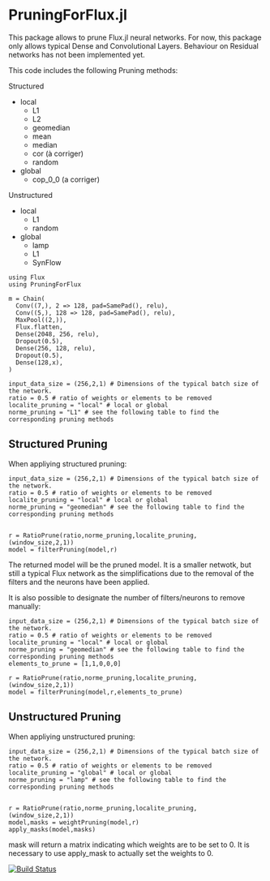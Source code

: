 # PruningForFlux.jl

This package allows to prune Flux.jl neural networks. 
For now, this package only allows typical Dense and Convolutional Layers. Behaviour on Residual networks has not been implemented yet. 

This code includes the following Pruning methods: 


Structured

- local
  - L1
  - L2
  - geomedian
  - mean
  - median
  - cor (à corriger)
  - random
- global
  - cop_0_0 (a corriger)

Unstructured

- local
  - L1
  - random 
- global
  - lamp
  - L1
  - SynFlow


``` 
using Flux
using PruningForFlux

m = Chain(
  Conv((7,), 2 => 128, pad=SamePad(), relu),
  Conv((5,), 128 => 128, pad=SamePad(), relu),
  MaxPool((2,)),
  Flux.flatten,
  Dense(2048, 256, relu), 
  Dropout(0.5),
  Dense(256, 128, relu),
  Dropout(0.5),
  Dense(128,x),
)

input_data_size = (256,2,1) # Dimensions of the typical batch size of the network.
ratio = 0.5 # ratio of weights or elements to be removed
localite_pruning = "local" # local or global
norme_pruning = "L1" # see the following table to find the corresponding pruning methods 
```

## Structured Pruning
When appliying structured pruning: 
```
input_data_size = (256,2,1) # Dimensions of the typical batch size of the network.
ratio = 0.5 # ratio of weights or elements to be removed
localite_pruning = "local" # local or global
norme_pruning = "geomedian" # see the following table to find the corresponding pruning methods 


r = RatioPrune(ratio,norme_pruning,localite_pruning, (window_size,2,1))
model = filterPruning(model,r)
```

The returned model will be the pruned model. It is a smaller netwotk, but still a typical Flux network as the simplifications due to the removal of the filters and the neurons have been applied. 



It is also possible to designate the number of filters/neurons to remove manually: 

```
input_data_size = (256,2,1) # Dimensions of the typical batch size of the network.
ratio = 0.5 # ratio of weights or elements to be removed
localite_pruning = "local" # local or global
norme_pruning = "geomedian" # see the following table to find the corresponding pruning methods 
elements_to_prune = [1,1,0,0,0]

r = RatioPrune(ratio,norme_pruning,localite_pruning, (window_size,2,1))
model = filterPruning(model,r,elements_to_prune)
```



## Unstructured Pruning
When appliying unstructured pruning:

```
input_data_size = (256,2,1) # Dimensions of the typical batch size of the network.
ratio = 0.5 # ratio of weights or elements to be removed
localite_pruning = "global" # local or global
norme_pruning = "lamp" # see the following table to find the corresponding pruning methods 


r = RatioPrune(ratio,norme_pruning,localite_pruning, (window_size,2,1))
model,masks = weightPruning(model,r)
apply_masks(model,masks)
```

mask will return a matrix indicating which weights are to be set to 0. It is necessary to use apply_mask to actually set the weights to 0. 




[![Build Status](https://github.com/EBothereau/FluxPruning/actions/workflows/CI.yml/badge.svg?branch=main)](https://github.com/EBothereau/FluxPruning/actions/workflows/CI.yml?query=branch%3Amain)
